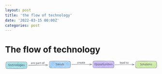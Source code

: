 ```yaml
---
layout: post
title: 'the flow of technology'
date: '2022-03-15 00:00Z'
categories: post
---
```

# The flow of technology

![Figure 1. The flow of technology](../_images/2022-03-15-the-flow-of-technology.svg "Figure 1. The flow of technology")